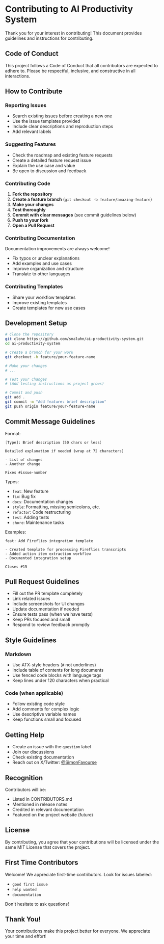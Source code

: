 # Contributing to AI Productivity System

Thank you for your interest in contributing! This document provides guidelines and instructions for contributing.

## Code of Conduct

This project follows a Code of Conduct that all contributors are expected to adhere to. Please be respectful, inclusive, and constructive in all interactions.

## How to Contribute

### Reporting Issues

- Search existing issues before creating a new one
- Use the issue templates provided
- Include clear descriptions and reproduction steps
- Add relevant labels

### Suggesting Features

- Check the roadmap and existing feature requests
- Create a detailed feature request issue
- Explain the use case and value
- Be open to discussion and feedback

### Contributing Code

1. **Fork the repository**
2. **Create a feature branch** (`git checkout -b feature/amazing-feature`)
3. **Make your changes**
4. **Test thoroughly**
5. **Commit with clear messages** (see commit guidelines below)
6. **Push to your fork**
7. **Open a Pull Request**

### Contributing Documentation

Documentation improvements are always welcome!
- Fix typos or unclear explanations
- Add examples and use cases
- Improve organization and structure
- Translate to other languages

### Contributing Templates

- Share your workflow templates
- Improve existing templates
- Create templates for new use cases

## Development Setup

```bash
# Clone the repository
git clone https://github.com/smaluhn/ai-productivity-system.git
cd ai-productivity-system

# Create a branch for your work
git checkout -b feature/your-feature-name

# Make your changes
# ...

# Test your changes
# (Add testing instructions as project grows)

# Commit and push
git add .
git commit -m "Add feature: brief description"
git push origin feature/your-feature-name
```

## Commit Message Guidelines

Format:
```
[Type]: Brief description (50 chars or less)

Detailed explanation if needed (wrap at 72 characters)

- List of changes
- Another change

Fixes #issue-number
```

Types:
- `feat`: New feature
- `fix`: Bug fix
- `docs`: Documentation changes
- `style`: Formatting, missing semicolons, etc.
- `refactor`: Code restructuring
- `test`: Adding tests
- `chore`: Maintenance tasks

Examples:
```
feat: Add Fireflies integration template

- Created template for processing Fireflies transcripts
- Added action item extraction workflow
- Documented integration setup

Closes #15
```

## Pull Request Guidelines

- Fill out the PR template completely
- Link related issues
- Include screenshots for UI changes
- Update documentation if needed
- Ensure tests pass (when we have tests)
- Keep PRs focused and small
- Respond to review feedback promptly

## Style Guidelines

### Markdown
- Use ATX-style headers (`#` not underlines)
- Include table of contents for long documents
- Use fenced code blocks with language tags
- Keep lines under 120 characters when practical

### Code (when applicable)
- Follow existing code style
- Add comments for complex logic
- Use descriptive variable names
- Keep functions small and focused

## Getting Help

- Create an issue with the `question` label
- Join our discussions
- Check existing documentation
- Reach out on X/Twitter: [@SimonFavourse](https://x.com/SimonFavourse)

## Recognition

Contributors will be:
- Listed in CONTRIBUTORS.md
- Mentioned in release notes
- Credited in relevant documentation
- Featured on the project website (future)

## License

By contributing, you agree that your contributions will be licensed under the same MIT License that covers the project.

## First Time Contributors

Welcome! We appreciate first-time contributors. Look for issues labeled:
- `good first issue`
- `help wanted`
- `documentation`

Don't hesitate to ask questions!

## Thank You!

Your contributions make this project better for everyone. We appreciate your time and effort!
